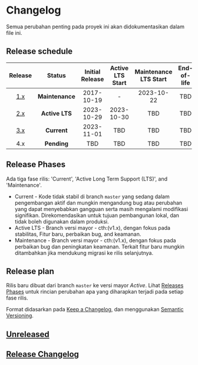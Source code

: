 # Changelog

Semua perubahan penting pada proyek ini akan didokumentasikan dalam file ini.

## Release schedule

| Release | Status          | Initial Release | Active LTS Start | Maintenance LTS Start | End-of-life |
| :-----: | :-------------: | :-------------: | :--------------: | :-------------------: | :---------: |
| [1.x][] | **Maintenance** | 2017-10-19      | -                | 2023-10-22            | TBD         |
| [2.x][] | **Active LTS**  | 2023-10-29      | 2023-10-30       | TBD                   | TBD         |
| [3.x][] | **Current**     | 2023-11-01      | TBD              | TBD                   | TBD         |
| 4.x     | **Pending**     | TBD             | TBD              | TBD                   | TBD         |

[1.x]: https://github.com/buddywinangun/gulp-project/tree/1.0.0
[2.x]: https://github.com/buddywinangun/gulp-project/tree/2.0.0
[3.x]: https://github.com/buddywinangun/gulp-project/tree/3.0.0

## Release Phases

Ada tiga fase rilis: 'Current', 'Active Long Term Support (LTS)', and 'Maintenance'.

 * Current - Kode tidak stabil di branch `master` yang sedang dalam pengembangan aktif dan mungkin mengandung bug atau perubahan yang dapat menyebabkan gangguan serta masih mengalami modifikasi signifikan. Direkomendasikan untuk tujuan pembangunan lokal, dan tidak boleh digunakan dalam produksi.
 * Active LTS - Branch versi mayor - cth:(v1.x), dengan fokus pada stabilitas, Fitur baru, perbaikan bug, and keamanan.
 * Maintenance - Branch versi mayor - cth:(v1.x), dengan fokus pada perbaikan bug dan peningkatan keamanan. Terkait fitur baru mungkin ditambahkan jika mendukung migrasi ke rilis selanjutnya.

## Release plan

Rilis baru dibuat dari branch `master` ke versi mayor *Active*. Lihat [Releases Phases](#release-phases) untuk rincian perubahan apa yang diharapkan terjadi pada setiap fase rilis.

Format didasarkan pada [Keep a Changelog](https://keepachangelog.com/en/1.0.0/),
dan menggunakan [Semantic Versioning](https://semver.org/spec/v2.0.0.html).

## [Unreleased](https://github.com/buddywinangun/gulp-project/compare/3.0.0...HEAD)

## [Release Changelog](https://github.com/buddywinangun/gulp-project/releases)